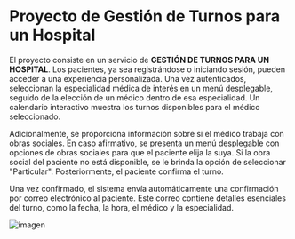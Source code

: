 # Proyecto de Gestión de Turnos para un Hospital

El proyecto consiste en un servicio de **GESTIÓN DE TURNOS PARA UN HOSPITAL**. Los pacientes, ya sea registrándose o iniciando sesión, pueden acceder a una experiencia personalizada. Una vez autenticados, seleccionan la especialidad médica de interés en un menú desplegable, seguido de la elección de un médico dentro de esa especialidad. Un calendario interactivo muestra los turnos disponibles para el médico seleccionado.

Adicionalmente, se proporciona información sobre si el médico trabaja con obras sociales. En caso afirmativo, se presenta un menú desplegable con opciones de obras sociales para que el paciente elija la suya. Si la obra social del paciente no está disponible, se le brinda la opción de seleccionar "Particular". Posteriormente, el paciente confirma el turno.

Una vez confirmado, el sistema envía automáticamente una confirmación por correo electrónico al paciente. Este correo contiene detalles esenciales del turno, como la fecha, la hora, el médico y la especialidad.

![imagen](https://github.com/FranGenoud01/DSW-Backend/assets/130707329/339b9225-27af-493e-a1d7-631ed8997af7)
